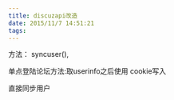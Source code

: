 ```yaml
---
title: discuzapi改造
date: 2015/11/7 14:51:21
tags:
---
```



方法： syncuser(), 

单点登陆论坛方法:取userinfo之后使用 cookie写入

  


直接同步用户
